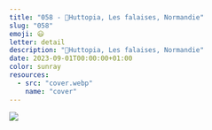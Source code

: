 ```yaml
---
title: "058 - 📍Huttopia, Les falaises, Normandie"
slug: "058"
emoji: 😃
letter: detail
description: "📍Huttopia, Les falaises, Normandie"
date: 2023-09-01T00:00:00+01:00
color: sunray
resources:
  - src: "cover.webp"
    name: "cover"
---
```

![](cover)
